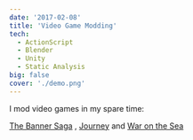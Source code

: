 ```yaml
---
date: '2017-02-08'
title: 'Video Game Modding'
tech:
  - ActionScript
  - Blender
  - Unity
  - Static Analysis
big: false
cover: './demo.png'
---
```


I mod video games in my spare time:

[The Banner Saga](https://www.nexusmods.com/thebannersaga3/mods/3/)
, [Journey](https://www.nexusmods.com/journey/mods/1) and [War on the Sea](https://steamcommunity.com/app/1280780/discussions/3/3194740972128118770/)